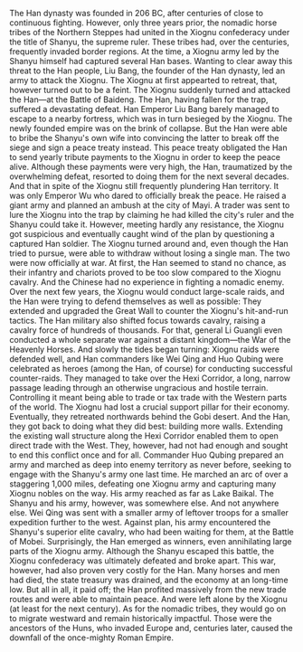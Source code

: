 The Han dynasty was founded in 206 BC, after centuries of close to continuous fighting.
However, only three years prior, the nomadic horse tribes of the Northern Steppes had united in the Xiognu confederacy under the title of Shanyu, the supreme ruler. These tribes had, over the centuries, frequently invaded border regions. At the time, a Xiognu army led by the Shanyu himself had captured several Han bases.
Wanting to clear away this threat to the Han people, Liu Bang, the founder of the Han dynasty, led an army to attack the Xiognu. The Xiognu at first appearted to retreat, that, however turned out to be a feint. The Xiognu suddenly turned and attacked the Han—at the Battle of Baideng. The Han, having fallen for the trap, suffered a devastating defeat. Han Emperor Liu Bang barely managed to escape to a nearby fortress, which was in turn besieged by the Xiognu. The newly founded empire was on the brink of collapse.
But the Han were able to bribe the Shanyu's own wife into convincing the latter to break off the siege and sign a peace treaty instead.
This peace treaty obligated the Han to send yearly tribute payments to the Xiognu in order to keep the peace alive. Although these payments were very high, the Han, traumatized by the overwhelming defeat, resorted to doing them for the next several decades. And that in spite of the Xiognu still frequently plundering Han territory.
It was only Emperor Wu who dared to officially break the peace. He raised a giant army and planned an ambush at the city of Mayi. A trader was sent to lure the Xiognu into the trap by claiming he had killed the city's ruler and the Shanyu could take it. However, meeting hardly any resistance, the Xiognu got suspicious and eventually caught wind of the plan by questioning a captured Han soldier. The Xiognu turned around and, even though the Han tried to pursue, were able to withdraw without losing a single man. 
The two were now officially at war. At first, the Han seemed to stand no chance, as their infantry and chariots proved to be too slow compared to the Xiognu cavalry. And the Chinese had no experience in fighting a nomadic enemy.
Over the next few years, the Xiognu would conduct large-scale raids, and the Han were trying to defend themselves as well as possible: They extended and upgraded the Great Wall to counter the Xiognu's hit-and-run tactics. The Han military also shifted focus towards cavalry, raising a cavalry force of hundreds of thousands. For that, general Li Guangli even conducted a whole separate war against a distant kingdom—the War of the Heavenly Horses.
And slowly the tides began turning: Xiognu raids were defended well, and Han commanders like Wei Qing and Huo Qubing were celebrated as heroes (among the Han, of course) for conducting successful counter-raids. They managed to take over the Hexi Corridor, a long, narrow passage leading through an otherwise ungracious and hostile terrain. Controlling it meant being able to trade or tax trade with the Western parts of the world. The Xiognu had lost a crucial support pillar for their economy. Eventually, they retreated northwards behind the Gobi desert. And the Han, they got back to doing what they did best: building more walls. Extending the existing wall structure along the Hexi Corridor enabled them to open direct trade with the West.
They, however, had not had enough and sought to end this conflict once and for all. Commander Huo Qubing prepared an army and marched as deep into enemy territory as never before, seeking to engage with the Shanyu's army one last time. He marched an arc of over a staggering 1,000 miles, defeating one Xiognu army and capturing many Xiognu nobles on the way. His army reached as far as Lake Baikal. The Shanyu and his army, however, was somewhere else. And not anywhere else. Wei Qing was sent with a smaller army of leftover troops for a smaller expedition further to the west. Against plan, his army encountered the Shanyu's superior elite cavalry, who had been waiting for them, at the Battle of Mobei. Surprisingly, the Han emerged as winners, even annihilating large parts of the Xiognu army. Although the Shanyu escaped this battle, the Xiognu confederacy was ultimately defeated and broke apart.
This war, however, had also proven very costly for the Han. Many horses and men had died, the state treasury was drained, and the economy at an long-time low. But all in all, it paid off; the Han profited massively from the new trade routes and were able to maintain peace. And were left alone by the Xiognu (at least for the next century).
As for the nomadic tribes, they would go on to migrate westward and remain historically impactful. Those were the ancestors of the Huns, who invaded Europe and, centuries later, caused the downfall of the once-mighty Roman Empire.
